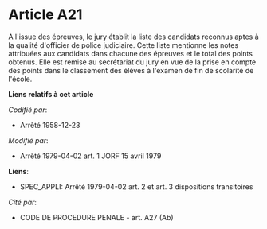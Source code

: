 # Article A21

A l'issue des épreuves, le jury établit la liste des candidats reconnus aptes à la qualité d'officier de police judiciaire.
Cette liste mentionne les notes attribuées aux candidats dans chacune des épreuves et le total des points obtenus. Elle est
remise au secrétariat du jury en vue de la prise en compte des points dans le classement des élèves à l'examen de fin de
scolarité de l'école.

**Liens relatifs à cet article**

_Codifié par_:

  - Arrêté 1958-12-23

_Modifié par_:

  - Arrêté 1979-04-02 art. 1 JORF 15 avril 1979

**Liens**:

  - SPEC_APPLI: Arrêté 1979-04-02 art. 2 et art. 3 dispositions transitoires

_Cité par_:

  - CODE DE PROCEDURE PENALE - art. A27 (Ab)
